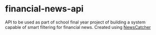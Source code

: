# financial-news-api
API to be used as part of school final year project of building a system capable of smart filtering for financial news. 
Created using [NewsCatcher](https://newscatcherapi.com/)
